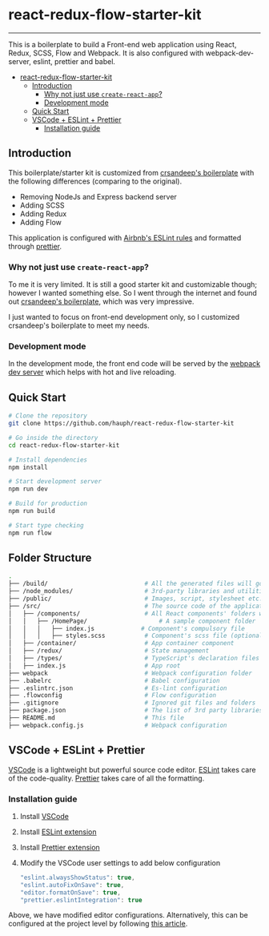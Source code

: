 # react-redux-flow-starter-kit

---

This is a boilerplate to build a Front-end web application using React, Redux, SCSS, Flow and Webpack. It is also configured with webpack-dev-server, eslint, prettier and babel.

- [react-redux-flow-starter-kit](#react-redux-flow-starter-kit)
  - [Introduction](#introduction)
    - [Why not just use `create-react-app`?](#why-not-just-use-create-react-app)
    - [Development mode](#development-mode)
  - [Quick Start](#quick-start)
  - [VSCode + ESLint + Prettier](#vscode--eslint--prettier)
    - [Installation guide](#installation-guide)

## Introduction

This boilerplate/starter kit is customized from [crsandeep's boilerplate](https://github.com/crsandeep/simple-react-full-stack) with the following differences (comparing to the original).
- Removing NodeJs and Express backend server 
- Adding SCSS
- Adding Redux
- Adding Flow

This application is configured with [Airbnb's ESLint rules](https://github.com/airbnb/javascript) and formatted through [prettier](https://prettier.io/).

### Why not just use `create-react-app`?

To me it is very limited. It is still a good starter kit and customizable though; however I wanted something else. So I went through the internet and found out [crsandeep's boilerplate](https://github.com/crsandeep/simple-react-full-stack), which was very impressive.

I just wanted to focus on front-end development only, so I customized crsandeep's boilerplate to meet my needs.

### Development mode

In the development mode, the front end code will be served by the [webpack dev server](https://webpack.js.org/configuration/dev-server/) which helps with hot and live reloading.

## Quick Start

```bash
# Clone the repository
git clone https://github.com/hauph/react-redux-flow-starter-kit

# Go inside the directory
cd react-redux-flow-starter-kit

# Install dependencies
npm install

# Start development server
npm run dev

# Build for production
npm run build

# Start type checking
npm run flow
```

## Folder Structure

```bash
.
├── /build/                           # All the generated files will go here, and will run from this folder
├── /node_modules/                    # 3rd-party libraries and utilities
├── /public/                          # Images, script, stylesheet etc.
├── /src/                             # The source code of the application
│   ├── /components/                  # All React components' folders will be created in this folder. 
│   │   ├── /HomePage/                    # A sample component folder
│   │   │   ├── index.js             # Component's compulsory file
│   │   │   ├── styles.scss           # Component's scss file (optional)
│   ├── /container/                   # App container component
│   ├── /redux/                       # State management
│   ├── /types/                       # TypeScript's declaration files for client folder
│   ├── index.js                      # App root
├── webpack                           # Webpack configuration folder
├── .babelrc                          # Babel configuration
├── .eslintrc.json                    # Es-lint configuration
├── .flowconfig                       # Flow configuration
├── .gitignore                        # Ignored git files and folders
├── package.json                      # The list of 3rd party libraries and utilities
├── README.md                         # This file
├── webpack.config.js                 # Webpack configuration
```

## VSCode + ESLint + Prettier

[VSCode](https://code.visualstudio.com/) is a lightweight but powerful source code editor. [ESLint](https://eslint.org/) takes care of the code-quality. [Prettier](https://prettier.io/) takes care of all the formatting.

### Installation guide

1.  Install [VSCode](https://code.visualstudio.com/)
2.  Install [ESLint extension](https://marketplace.visualstudio.com/items?itemName=dbaeumer.vscode-eslint)
3.  Install [Prettier extension](https://marketplace.visualstudio.com/items?itemName=esbenp.prettier-vscode)
4.  Modify the VSCode user settings to add below configuration

    ```javascript
    "eslint.alwaysShowStatus": true,
    "eslint.autoFixOnSave": true,
    "editor.formatOnSave": true,
    "prettier.eslintIntegration": true
    ```

Above, we have modified editor configurations. Alternatively, this can be configured at the project level by following [this article](https://medium.com/@netczuk/your-last-eslint-config-9e35bace2f99).
